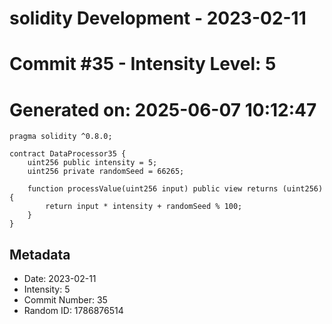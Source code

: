 ﻿# solidity Development - 2023-02-11
# Commit #35 - Intensity Level: 5
# Generated on: 2025-06-07 10:12:47
```solidity
pragma solidity ^0.8.0;

contract DataProcessor35 {
    uint256 public intensity = 5;
    uint256 private randomSeed = 66265;

    function processValue(uint256 input) public view returns (uint256) {
        return input * intensity + randomSeed % 100;
    }
}
```
## Metadata
- Date: 2023-02-11
- Intensity: 5
- Commit Number: 35
- Random ID: 1786876514
